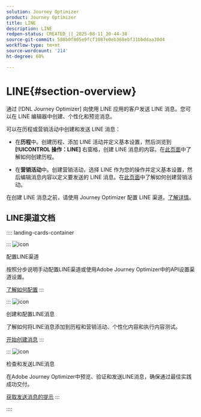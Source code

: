 ```yaml
---
solution: Journey Optimizer
product: Journey Optimizer
title: LINE
description: LINE
redpen-status: CREATED_||_2025-08-11_20-44-38
source-git-commit: 588b0f805e9fcf1087e0eb368ebf31bbddaa30d4
workflow-type: tm+mt
source-wordcount: '214'
ht-degree: 60%

---
```



# LINE{#section-overview}


通过 [!DNL Journey Optimizer] 向使用 LINE 应用的客户发送 LINE 消息。您可以在 LINE 编辑器中创建、个性化和预览消息。

可以在历程或营销活动中创建和发送 LINE 消息：

* 在&#x200B;**历程**&#x200B;中。创建历程、添加 LINE 活动并定义基本设置，然后浏览到&#x200B;**[!UICONTROL 操作：LINE]** 右窗格，创建 LINE 消息的内容。在[此页面](../using/building-journeys/journey-gs.md)中了解如何创建历程。

* 在&#x200B;**营销活动**&#x200B;中。创建营销活动，选择 LINE 作为您的操作并定义基本设置，然后编辑消息内容以定义要发送的 LINE 消息。在[此页面](../using/campaigns/create-campaign.md#configure)中了解如何创建营销活动。

在创建 LINE 消息之前，请使用 Journey Optimizer 配置 LINE 渠道。[了解详情](../using/line/line-configuration.md)。

## LINE渠道文档

:::: landing-cards-container

:::
![icon](https://cdn.experienceleague.adobe.com/icons/gear.svg)

配置LINE渠道

按照分步说明手动配置LINE渠道或使用Adobe Journey Optimizer中的API设置渠道设置。

[了解如何配置](../using/line/line-configuration.md)
:::

:::
![icon](https://cdn.experienceleague.adobe.com/icons/list-check.svg)

创建和配置LINE消息

了解如何将LINE消息添加到历程和营销活动、个性化内容和执行内容测试。

[开始创建消息](../using/line/create-line.md)
:::

:::
![icon](https://cdn.experienceleague.adobe.com/icons/bullseye.svg)

检查和发送LINE消息

在Adobe Journey Optimizer中预览、验证和发送LINE消息，确保通过最佳实践成功交付。

[获取发送消息的提示](../using/line/send-line.md)
:::

::::
